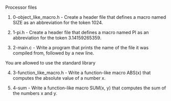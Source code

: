 Processor files

1) 0-object_like_macro.h - Create a header file that defines a macro named SIZE as an abbreviation for the token 1024.

2) 1-pi.h - Create a header file that defines a macro named PI as an abbreviation for the token 3.14159265359.

3) 2-main.c - Write a program that prints the name of the file it was compiled from, followed by a new line.

You are allowed to use the standard library

4) 3-function_like_macro.h - Write a function-like macro ABS(x) that computes the absolute value of a number x.

5) 4-sum - Write a function-like macro SUM(x, y) that computes the sum of the numbers x and y.
